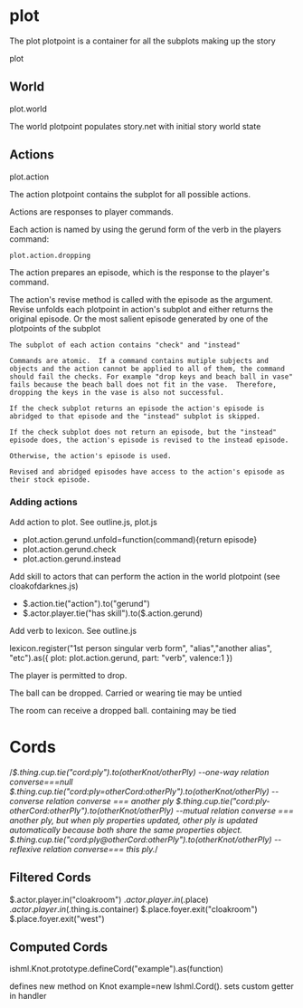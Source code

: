 # plot

The plot plotpoint is a container for all the subplots making up the story

plot

## World

plot.world

The world plotpoint populates story.net with initial story world state

## Actions

plot.action

The action plotpoint contains the subplot for all possible actions.

Actions are responses to player commands. 

Each action is named by using the gerund form of the verb in the players command:

	plot.action.dropping



The action prepares an episode, which is the response to the player's command.

The action's revise method is called with the episode as the argument.  Revise unfolds each plotpoint in action's subplot and either returns the original episode. Or the most salient episode generated by one of the plotpoints of the subplot

	The subplot of each action contains "check" and "instead"

	Commands are atomic.  If a command contains mutiple subjects and objects and the action cannot be applied to all of them, the command should fail the checks. For example "drop keys and beach ball in vase" fails because the beach ball does not fit in the vase.  Therefore, dropping the keys in the vase is also not successful.

	If the check subplot returns an episode the action's episode is abridged to that episode and the "instead" subplot is skipped.  

	If the check subplot does not return an episode, but the "instead" episode does, the action's episode is revised to the instead episode.

	Otherwise, the action's episode is used.

	Revised and abridged episodes have access to the action's episode as their stock episode.


### Adding actions

Add action to plot. See  outline.js, plot.js
* plot.action.gerund.unfold=function(command){return episode}
* plot.action.gerund.check
* plot.action.gerund.instead

Add skill to actors that can perform the action in the world plotpoint (see cloakofdarknes.js)
* $.action.tie("action").to("gerund")
* $.actor.player.tie("has skill").to($.action.gerund)

Add verb to lexicon. See outline.js

lexicon.register("1st person singular verb form", "alias","another alias", "etc").as({ plot: plot.action.gerund, part: "verb", valence:1 })

The player is permitted to drop.

The ball can be dropped.  Carried or wearing tie may be untied

The room can receive a dropped ball.  containing may be tied

# Cords
/*$.thing.cup.tie("cord:ply").to(otherKnot/otherPly) --one-way relation converse===null
$.thing.cup.tie("cord:ply=otherCord:otherPly").to(otherKnot/otherPly) --converse relation converse === another ply
$.thing.cup.tie("cord:ply-otherCord:otherPly").to(otherKnot/otherPly) --mutual relation converse === another ply, but when ply properties updated, other ply is updated automatically because both share the same properties object.
$.thing.cup.tie("cord:ply@otherCord:otherPly").to(otherKnot/otherPly) --reflexive relation converse=== this ply.*/

## Filtered Cords

$.actor.player.in("cloakroom")
$.actor.player.in($.place)
$.actor.player.in($.thing.is.container)
$.place.foyer.exit("cloakroom")
$.place.foyer.exit("west")



## Computed Cords


ishml.Knot.prototype.defineCord("example").as(function)

defines new method on Knot example=new Ishml.Cord().  sets custom getter in handler 


``` 
